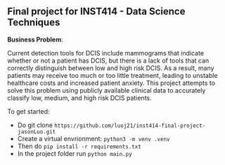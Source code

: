 ## Final project for INST414 - Data Science Techniques

**Business Problem**:

Current detection tools for DCIS include mammograms that indicate whether or not a patient has DCIS, but there is a lack of tools that can correctly distinguish between low and high risk DCIS. As a result, many patients may receive too much or too little treatment, leading to unstable healthcare costs and increased patient anxiety. This project attempts to solve this problem using publicly available clinical data to accurately classify low, medium, and high risk DCIS patients.

To get started:
- Do git clone ```https://github.com/luoj21/inst414-final-project-jasonLuo.git```
- Create a virtual envrionment: ```python3 -m venv .venv```
- Then do ```pip install -r requirements.txt```
- In the project folder run ```python main.py```
